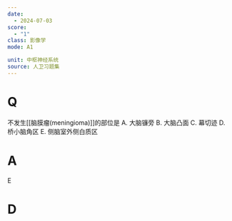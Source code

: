 ```yaml
---
date:
  - 2024-07-03
score:
  - "1"
class: 影像学
mode: A1

unit: 中枢神经系统
source: 人卫习题集
---
```


# Q
不发生[[脑膜瘤(meningioma)]]的部位是
A. 大脑镰旁 
B. 大脑凸面 
C. 幕切迹
D. 桥小脑角区 
E. 侧脑室外侧白质区

# A

E


# D
